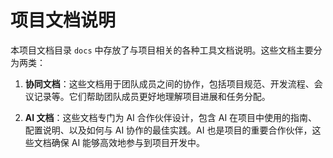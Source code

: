 # 项目文档说明

本项目文档目录 `docs` 中存放了与项目相关的各种工具文档说明。这些文档主要分为两类：

1. **协同文档**：这些文档用于团队成员之间的协作，包括项目规范、开发流程、会议记录等。它们帮助团队成员更好地理解项目进展和任务分配。

2. **AI 文档**：这些文档专门为 AI 合作伙伴设计，包含 AI 在项目中使用的指南、配置说明、以及如何与 AI 协作的最佳实践。AI 也是项目的重要合作伙伴，这些文档确保 AI 能够高效地参与到项目开发中。

